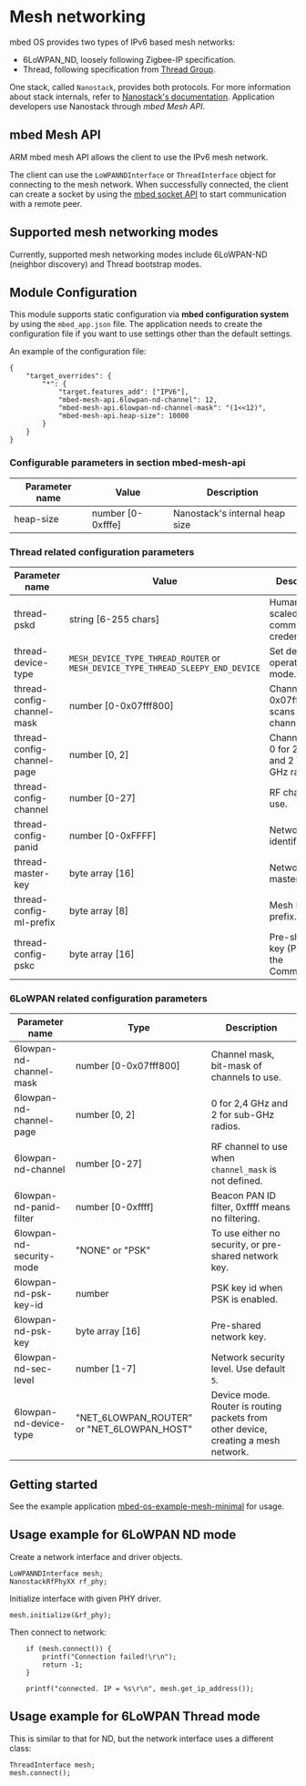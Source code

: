 # Mesh networking

mbed OS provides two types of IPv6 based mesh networks:

* 6LoWPAN_ND, loosely following Zigbee-IP specification.
* Thread, following specification from [Thread Group](http://threadgroup.org/).

One stack, called `Nanostack`, provides both protocols. For more information about stack internals, refer to [Nanostack's documentation](https://docs.mbed.com/docs/arm-ipv66lowpan-stack/en/latest/). Application developers use Nanostack through *mbed Mesh API*.

## mbed Mesh API

ARM mbed mesh API allows the client to use the IPv6 mesh network.

The client can use the `LoWPANNDInterface` or `ThreadInterface` object for connecting to the mesh network. When successfully connected, the client can create a socket by using the [mbed socket API](network_sockets.md) to start communication with a remote peer.

## Supported mesh networking modes

Currently, supported mesh networking modes include 6LoWPAN-ND (neighbor discovery) and Thread bootstrap modes.

## Module Configuration

This module supports static configuration via **mbed configuration system** by using the `mbed_app.json` file. The application needs to create the configuration file if you want to use settings other than the default settings.

An example of the configuration file:

```
{
    "target_overrides": {
        "*": {
            "target.features_add": ["IPV6"],
            "mbed-mesh-api.6lowpan-nd-channel": 12,
            "mbed-mesh-api.6lowpan-nd-channel-mask": "(1<<12)",
            "mbed-mesh-api.heap-size": 10000
        }
    }
}
```

### Configurable parameters in section mbed-mesh-api

| Parameter name  | Value         | Description |
| --------------- | ------------- | ----------- |
| heap-size       | number [0-0xfffe] | Nanostack's internal heap size |

### Thread related configuration parameters

| Parameter name  | Value         | Description |
| --------------- | ------------- | ----------- |
| thread-pskd     | string [6-255 chars] | Human-scaled commissioning credentials. |
| thread-device-type | `MESH_DEVICE_TYPE_THREAD_ROUTER` or `MESH_DEVICE_TYPE_THREAD_SLEEPY_END_DEVICE` | Set device operating mode. |
| thread-config-channel-mask | number [0-0x07fff800] | Channel mask, 0x07fff800 scans all channels. |
| thread-config-channel-page | number [0, 2]| Channel page, 0 for 2,4 GHz and 2 for sub-GHz radios. |
| thread-config-channel      | number [0-27] | RF channel to use. |
| thread-config-panid        | number [0-0xFFFF] | Network identifier. |
| thread-master-key      | byte array [16]| Network master key. |
| thread-config-ml-prefix | byte array [8] | Mesh local prefix. |
| thread-config-pskc      | byte array [16] | Pre-shared key (PSK) for the Commissioner. |

### 6LoWPAN related configuration parameters

| Parameter name  | Type     | Description |
| --------------- | ---------| ----------- |
| 6lowpan-nd-channel-mask    | number [0-0x07fff800] | Channel mask, bit-mask of channels to use. |
| 6lowpan-nd-channel-page   | number [0, 2] | 0 for 2,4 GHz and 2 for sub-GHz radios. |
| 6lowpan-nd-channel        | number [0-27] | RF channel to use when `channel_mask` is not defined. |
| 6lowpan-nd-panid-filter | number [0-0xffff] | Beacon PAN ID filter, 0xffff means no filtering. |
| 6lowpan-nd-security-mode | "NONE" or "PSK" | To use either no security, or pre-shared network key. |
| 6lowpan-nd-psk-key-id | number | PSK key id when PSK is enabled. |
| 6lowpan-nd-psk-key | byte array [16] | Pre-shared network key. |
| 6lowpan-nd-sec-level | number [1-7] | Network security level. Use default `5`. |
| 6lowpan-nd-device-type | "NET_6LOWPAN_ROUTER" or "NET_6LOWPAN_HOST" | Device mode. Router is routing packets from other device, creating a mesh network. |

## Getting started

See the example application [mbed-os-example-mesh-minimal](https://github.com/ARMmbed/mbed-os-example-mesh-minimal) for usage.

## Usage example for 6LoWPAN ND mode

Create a network interface and driver objects.

```
LoWPANNDInterface mesh;
NanostackRfPhyXX rf_phy;
```

Initialize interface with given PHY driver.

```
mesh.initialize(&rf_phy);
```

Then connect to network:

```
    if (mesh.connect()) {
        printf("Connection failed!\r\n");
        return -1;
    }

    printf("connected. IP = %s\r\n", mesh.get_ip_address());
```

## Usage example for 6LoWPAN Thread mode

This is similar to that for ND, but the network interface uses a different class:

```
ThreadInterface mesh;
mesh.connect();
```
